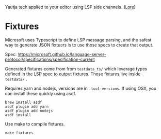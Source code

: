 Yautja tech applied to your editor using LSP side channels. ([Lore](https://en.wikipedia.org/wiki/Predator_(fictional_species)))

# Fixtures

Microsoft uses Typescript to define LSP message parsing, and the safest way to
generate JSON fixtuers is to use those specs to create that output.

Spec: https://microsoft.github.io/language-server-protocol/specifications/specification-current

Generated fixtures come from from `testdata_ts/` which leverage types defined
in the LSP spec to output fixtures. Those fixtures live inside `testdata/` .

Requires yarn and nodejs, versions are in `.tool-versions`. If using OSX, you
can install these quickly using asdf.
```
brew install asdf
asdf plugin add yarn
asdf plugin add nodejs
asdf install
```

Use make to compile fixtures.
```
make fixtures
```
